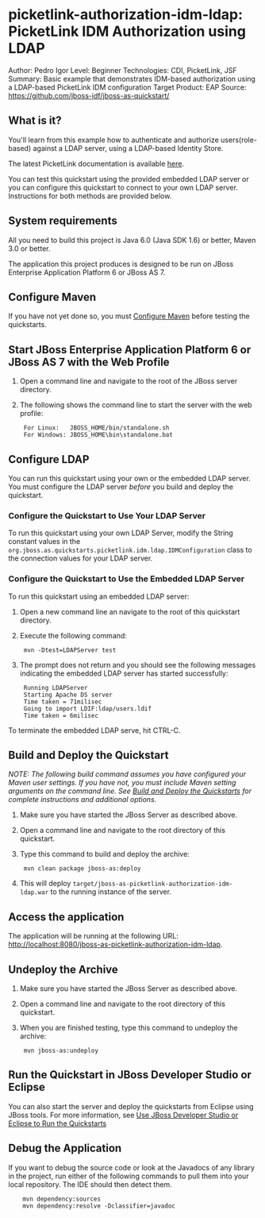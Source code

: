picketlink-authorization-idm-ldap: PicketLink IDM Authorization using LDAP
===============================
Author: Pedro Igor
Level: Beginner
Technologies: CDI, PicketLink, JSF
Summary: Basic example that demonstrates IDM-based authorization using a LDAP-based PicketLink IDM configuration
Target Product: EAP
Source: <https://github.com/jboss-jdf/jboss-as-quickstart/>


What is it?
-----------

You'll learn from this example how to authenticate and authorize users(role-based) against a LDAP server,
using a LDAP-based Identity Store.

The latest PicketLink documentation is available [here](http://docs.jboss.org/picketlink/2/latest/).

You can test this quickstart using the provided embedded LDAP server or you can configure this quickstart to connect to your own LDAP server. Instructions for both methods are provided below.


System requirements
-------------------

All you need to build this project is Java 6.0 (Java SDK 1.6) or better, Maven 3.0 or better.

The application this project produces is designed to be run on JBoss Enterprise Application Platform 6 or JBoss AS 7. 

 
Configure Maven
---------------

If you have not yet done so, you must [Configure Maven](../README.md#mavenconfiguration) before testing the quickstarts.


Start JBoss Enterprise Application Platform 6 or JBoss AS 7 with the Web Profile
-------------------------

1. Open a command line and navigate to the root of the JBoss server directory.
2. The following shows the command line to start the server with the web profile:

        For Linux:   JBOSS_HOME/bin/standalone.sh
        For Windows: JBOSS_HOME\bin\standalone.bat


Configure LDAP
--------------------

You can run this quickstart using your own or the embedded LDAP server. You must configure the LDAP server *before* you build and deploy the quickstart.

### Configure the Quickstart to Use Your LDAP Server

To run this quickstart using your own LDAP Server, modify the String constant values in the  `org.jboss.as.quickstarts.picketlink.idm.ldap.IDMConfiguration` class to the connection values for your LDAP server.

### Configure the Quickstart to Use the Embedded LDAP Server

To run this quickstart using an embedded LDAP server:

1. Open a new command line an navigate to the root of this quickstart directory.

2. Execute the following command:

        mvn -Dtest=LDAPServer test
3. The prompt does not return and you should see the following messages indicating the embedded LDAP server has started successfully:

        Running LDAPServer
        Starting Apache DS server
        Time taken = 71milisec
        Going to import LDIF:ldap/users.ldif
        Time taken = 6milisec

To terminate the embedded LDAP serve, hit CTRL-C.


Build and Deploy the Quickstart
-------------------------

_NOTE: The following build command assumes you have configured your Maven user settings. If you have not, you must include Maven setting arguments on the command line. See [Build and Deploy the Quickstarts](../README.md#buildanddeploy) for complete instructions and additional options._

1. Make sure you have started the JBoss Server as described above.
2. Open a command line and navigate to the root directory of this quickstart.
3. Type this command to build and deploy the archive:

        mvn clean package jboss-as:deploy

4. This will deploy `target/jboss-as-picketlink-authorization-idm-ldap.war` to the running instance of the server.


Access the application 
---------------------

The application will be running at the following URL: <http://localhost:8080/jboss-as-picketlink-authorization-idm-ldap>.


Undeploy the Archive
--------------------

1. Make sure you have started the JBoss Server as described above.
2. Open a command line and navigate to the root directory of this quickstart.
3. When you are finished testing, type this command to undeploy the archive:

        mvn jboss-as:undeploy


Run the Quickstart in JBoss Developer Studio or Eclipse
-------------------------------------
You can also start the server and deploy the quickstarts from Eclipse using JBoss tools. For more information, see [Use JBoss Developer Studio or Eclipse to Run the Quickstarts](../README.md#useeclipse) 


Debug the Application
------------------------------------

If you want to debug the source code or look at the Javadocs of any library in the project, run either of the following commands to pull them into your local repository. The IDE should then detect them.

        mvn dependency:sources
        mvn dependency:resolve -Dclassifier=javadoc
